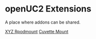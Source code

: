 # openUC2 Extensions

A place where addons can be shared.


[XYZ Rpodmount](./XYZ-Ropodmount)
[Cuvette Mount](./CuvetteMount)
